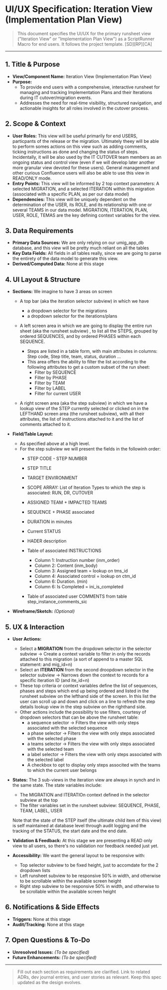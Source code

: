 # UI/UX Specification: Iteration View (Implementation Plan View)

> This document specifies the UI/UX for the primary runsheet view ("Iteration View" or "Implementation Plan View") as a ScriptRunner Macro for end users. It follows the project template. [SD][RP][CA]

---

## 1. Title & Purpose
- **View/Component Name:** Iteration View (Implementation Plan View)
- **Purpose:**
  - To provide end users with a comprehensive, interactive runsheet for managing and tracking Implementation Plans and their Iterations during IT cutover/migration events.
  - Addresses the need for real-time visibility, structured navigation, and actionable insights for all roles involved in the cutover process.

## 2. Scope & Context
- **User Roles:** This view will be useful primarily for end USERS, particpants of the release or the migration. Ultimately theey will be able to perform somes actions on this view such as adding comments, ticking instructions as done and changing the status of steps. Incidentally, it will be also used by the IT CUTOVER team members as an ongoing status and control view (even if we will develop later another more granular view devoted for these users). General management and other curious Confluence users will also be able to use this view in READ/ONLY mode.
- **Entry Points:** This view will be informed by 2 top context parameters: A selected MIGRATION, and a selected ITERATION within this migration (associated with a specific PLAN, as per our data model)
- **Dependencies:** This view will be uniquely dependent on the determination of the USER, its ROLE, and its relationship with one or several TEAMS in our data model. MIGRATION, ITERATION, PLAN, USER, ROLE, TEMAS are the key defining context variables for the view.

## 3. Data Requirements
- **Primary Data Sources:** We are only relying on our umig_app_db database, and this view will be pretty much reliant on all the tables
- **Key Data Fields:** All fields in all tables really, since we are going to parse the entirety of the data model to generate this view.
- **Derived/Computed Data:** None at this stage

## 4. UI Layout & Structure
- **Sections:** We imagine to have 3 areas on screen
  - A top bar (aka the iteration selector subview)  in which we have
    - a dropdown selector for the migrations
    - a dropdown selector for the iterations/plans

  - A left screen area in which we are going to display the entire run sheet (aka the runsheet subview) , to list all the STEPS, grouped by ordered SEQUENCES, and by ordered PHASES within each SEQUENCE.
    - Steps are listed in a table form, with main attributes in columns: Step code, Step title, team, status, duration ...
    - This area offers the ability to filter the list according to the following attributes to get a custom subset of the run sheet:
      - Filter by SEQUENCE
      - Filter by PHASE
      - Filter by TEAM
      - Filter by LABEL
      - Filter for current USER

  - A right screen area (aka the step subview) in which we have a lookup view of the STEP currently selected or clicked on in the LEFTHAND screen area (the runsheet subview), with all their attributes, the list of instructions attached to it and the list of comments attached to it.

- **Field/Table Layout:**
  - As specified above at a high level.
  - For the step subview we will present the fields in the followinh order:
    - STEP CODE - STEP NUMBER
    - STEP TITLE
    - TARGET ENVIRONMENT
    - SCOPE ARRAY: List of Iteration Types to which the step is associated: RUN, DR, CUTOVER
    - ASSIGNED TEAM + IMPACTED TEAMS
    - SEQUENCE + PHASE associated
    - DURATION in minutes
    - Current STATUS
    - HADER description
    - Table of associated INSTRUCTIONS
      - Column 1: Instruction number (inm_order)
      - Column 2: Content (inm_body)
      - Column 3: Assigned team = lookup on tms_id
      - Column 4: Associated control = lookup on ctm_id
      - Column 6: Duration. (min)
      - Column 6: Is Completed = ini_is_completed

    - Table of associated user COMMENTS from table step_instance_comments_sic

- **Wireframe/Sketch:** _(Optional)_

## 5. UX & Interaction
- **User Actions:**

  - Select a **MIGRATION** from the dropdown selector in the selector subview -> Create a context variable to filter in only the records attached to this migration (a sort of append to a master SQL statement: and mig_id=n)
  - Select an **ITERATION** from the second droopdown selector in the selector subview -> Narrows down the context to records for a specific iteration ID (and ite_id=n)
  - These top criteria or context variables define the list of sequences, phases and steps which end up being ordered and listed in the runsheet subview on the lefthand side of the screen. In this list the user can scroll up and down and click on a line to refresh the step details lookup view in the step subview on the righthand side.
  - Other actions include the possibility to use filters, courtesy of dropdown selectors that can be above the runsheet table:
    - a sequence selector -> Filters the view with only steps associated with the selected sequence
    - a phase selector -> Filters the view with only steps associated with the selected phase
    - a teams selector -> Filters the view with only steps associated with the selected team
    - a label selector -> Filters the view with only steps associated with the selected label
    - A checkbox to opt to display only steps associted with the teams to which the current user belongs

- **States:** The 3 sub-views in the iteration view are always in synch and in the same state. The state variables include:

  - The MIGRATION and ITERATIOn context defined in the selector subview at the top
  - The filter variables set in the runsheet subview: SEQUENCE, PHASE, TEAM, LABEL, USER

  Note that the state of the STEP itself (the ultimate child item of this view) is self maintained at database level through audit logging and the tracking of the STATUS, the start date and the end date.
- **Validation & Feedback:** At this stage we are presenting a READ only view to all users, so there's no validation nor feedback needed just yet.
- **Accessibility:** We want the general layout to be responsive with:

  - Top selector subview to be fixed height, just to accomdate for the 2 dropdown lists
  - Left runsheet subview to be responsive 50% in width, and otherwise to be scrollable within the available screen height
  - Right step subview to be responsive 50% in width, and otherwise to be scrollable within the available screen height


## 6. Notifications & Side Effects
- **Triggers:**  None at this stage
- **Audit/Tracking:** None at this stage

## 7. Open Questions & To-Do
- **Unresolved Issues:** _(To be specified)_
- **Future Enhancements:** _(To be specified)_

---

> Fill out each section as requirements are clarified. Link to related ADRs, dev journal entries, and user stories as relevant. Keep this spec updated as the design evolves.
